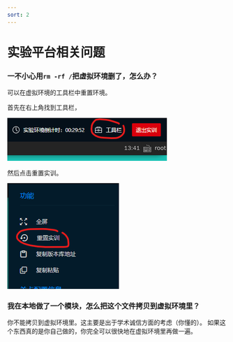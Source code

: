 ```yaml
---
sort: 2
---
```

# 实验平台相关问题

### 一不小心用`rm -rf /`把虚拟环境删了，怎么办？

可以在虚拟环境的工具栏中重置环境。

首先在右上角找到工具栏，

![工具栏](toolsbar.png "toolsbar")

然后点击重置实训。

![重置](reset.png "reset")

### 我在本地做了一个模块，怎么把这个文件拷贝到虚拟环境里？

你不能拷贝到虚拟环境里。这主要是出于学术诚信方面的考虑（你懂的）。
如果这个东西真的是你自己做的，你完全可以很快地在虚拟环境里再做一遍。